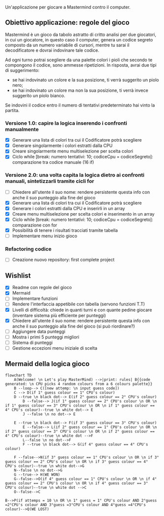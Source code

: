 Un'applicazione per giocare a Mastermind contro il computer.

## Obiettivo applicazione: regole del gioco

Mastermind è un gioco da tabolo astratto di critto analisi per due giocatori, in cui un giocatore, in questo caso il computer, genera un codice segreto composto da un numero variabile di cursori, mentre tu sarai il decodificatore e dovrai indovinare tale codice. 

Ad ogni turno potrai scegliere da una palette colori i pioli che secondo te compongono il codice, sono ammesse ripetizioni.
In risposta, avrai due tipi di suggerimento:
- se hai indovinato un colore e la sua posizione, ti verrà suggerito un piolo nero;
- se hai indovinato un colore ma non la sua posizione, ti verrà invece suggerito un piolo bianco. 

Se indovini il codice entro il numero di tentativi predeterminato hai vinto la partita. 

### Versione 1.0: capire la logica inserendo i confronti manualmente
-  [x] Generare una lista di colori tra cui il Codificatore potrà scegliere
-  [x] Generare singolarmente i colori estratti dalla CPU
-  [x] Creare singolarmente menu multiselezione per scelta colori
-  [x] Ciclo while [break: numero tentativi: 10; codiceCpu = codiceSegreto]: comparazione tra codice manuale (16 if)

### Versione 2.0: una volta capita la logica dietro ai confronti manuali, sintetizzarli tramite cicli for
-  [ ] Chiedere all'utente il suo nome: rendere persistente questa info con anche il suo punteggio alla fine del gioco
-  [x] Generare una lista di colori tra cui il Codificatore potrà scegliere
-  [x] Generare  i colori estratti dalla CPU e inserirli in un array
-  [x] Creare  menu multiselezione per scelta colori e inserimento in un array
-  [x] Ciclo while [break: numero tentativi: 10; codiceCpu = codiceSegreto]: comparazione con for
-  [x] Possibilità di tenere i risultati tracciati tramite tabella
-  [ ] Implementare menu inizio gioco

### Refactoring codice
-  [ ] Creazione nuovo repository: first complete project


## Wishlist
-  [x] Readme con regole del gioco
-  [x] Mermaid
-  [ ] Implementare funzioni
-  [ ] Rendere l'interfaccia appetibile con tabella (servono funzioni T.T)
-  [x] Livelli di difficoltà: chiede in quanti turni e con quante pedine giocare (inventare sistema più efficiente per punteggi)
-  [x] Chiedere all'utente il suo nome: rendere persistente questa info con anche il suo punteggio alla fine del gioco (si può riordinare?)
-  [ ] Aggiungere data punteggi
-  [ ] Mostra i primi 5 punteggi migliori
-  [ ] Sistema di punteggi
-  [ ] Gestione eccezioni menu iniziale di scelta

## Mermaid della logica gioco
```mermaid
flowchart TD
    A(Welcome! \n Let's play MasterMind) -->|print: rules| B{{code generated: \n CPU picks 4 random colours from a 6 colours palette}}
    B --loop--> C([new attemp: \n input guess code])
    C --> D(if 1° guess colour == 1° CPU's colour)
    D --true \n black dot--> E(if 2° guess colour == 2° CPU's colour)    
        D --false--> J(if 1° guess colour == 2° CPU's colour \n OR \n if 1° guess colour == 3° CPU's colour \n OR \n if 1° guess colour == 4° CPU's colour)--true \n white dot--> E
        J --false \n no dot--> E
    
    E --true \n black dot--> F(if 3° guess colour == 3° CPU's colour)
        E --false--> L(if 2° guess colour == 1° CPU's colour \n OR \n if 2° guess colour == 3° CPU's colour \n OR \n if 2° guess colour == 4° CPU's colour)--true \n white dot -->F
        L--false \n no dot-->F
        F --true \n black dot--> G(if 4° guess colour == 4° CPU's colour)
    
    F --false-->N(if 3° guess colour == 1° CPU's colour \n OR \n if 3° guess colour == 2° CPU's colour \n OR \n if 3° guess colour == 4° CPU's colour)--true \n white dot-->G
    N--false \n no dot-->G
    G --true--> H(WE WON)
    G--false-->O(if 4° guess colour == 1° CPU's colour \n OR \n if 4° guess colour == 2° CPU's colour \n OR \n if 4° guess colour == 3° CPU's colour)--true \n white dot -->C
    O--false-->C

B-->P(if attemps = 10 \n OR \n 1° guess = 1° CPU's colour AND 2°guess =2°CPU's colour AND 3°guess =3°CPU's colour AND 4°guess =4°CPU's colour)-->Q(WE LOST)
```